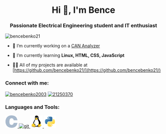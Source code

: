<h1 align="center">Hi 👋, I'm Bence</h1>
<h3 align="center">Passionate Electrical Engineering student and IT enthusiast</h3>

<p align="left"> <img src="https://komarev.com/ghpvc/?username=bencebenko21&label=Profile%20views&color=0e75b6&style=flat" alt="bencebenko21" /> </p>

- 🔭 I’m currently working on a [CAN Analyzer](https://github.com/bencebenko21/canAnalyzer)

- 🌱 I’m currently learning **Linux, HTML, CSS, JavaScript**

- 👨‍💻 All of my projects are available at [https://github.com/bencebenko21/](https://github.com/bencebenko21/)

<h3 align="left">Connect with me:</h3>
<p align="left">
<a href="https://linkedin.com/in/bencebenko2003" target="blank"><img align="center" src="https://raw.githubusercontent.com/rahuldkjain/github-profile-readme-generator/master/src/images/icons/Social/linked-in-alt.svg" alt="bencebenko2003" height="30" width="40" /></a>
<a href="https://stackoverflow.com/users/21250370" target="blank"><img align="center" src="https://raw.githubusercontent.com/rahuldkjain/github-profile-readme-generator/master/src/images/icons/Social/stack-overflow.svg" alt="21250370" height="30" width="40" /></a>
</p>

<h3 align="left">Languages and Tools:</h3>
<p align="left"> <a href="https://www.cprogramming.com/" target="_blank" rel="noreferrer"> <img src="https://raw.githubusercontent.com/devicons/devicon/master/icons/c/c-original.svg" alt="c" width="40" height="40"/> </a> <a href="https://git-scm.com/" target="_blank" rel="noreferrer"> <img src="https://www.vectorlogo.zone/logos/git-scm/git-scm-icon.svg" alt="git" width="40" height="40"/> </a> <a href="https://www.linux.org/" target="_blank" rel="noreferrer"> <img src="https://raw.githubusercontent.com/devicons/devicon/master/icons/linux/linux-original.svg" alt="linux" width="40" height="40"/> </a> <a href="https://www.python.org" target="_blank" rel="noreferrer"> <img src="https://raw.githubusercontent.com/devicons/devicon/master/icons/python/python-original.svg" alt="python" width="40" height="40"/> </a> </p>

